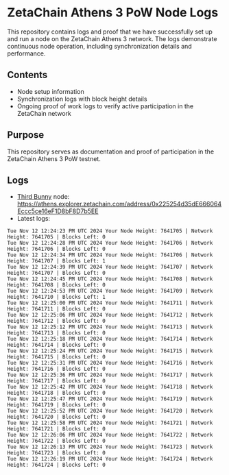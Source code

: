 # ZetaChain Athens 3 PoW Node Logs
This repository contains logs and proof that we have successfully set up and run a node on the ZetaChain Athens 3 network. The logs demonstrate continuous node operation, including synchronization details and performance.

## Contents
- Node setup information
- Synchronization logs with block height details
- Ongoing proof of work logs to verify active participation in the ZetaChain network

## Purpose
This repository serves as documentation and proof of participation in the ZetaChain Athens 3 PoW testnet.

## Logs

- [Third Bunny](https://thirdbunny.xyz/) node: https://athens.explorer.zetachain.com/address/0x225254d35dE666064Eccc5ce16eF1D8bF8D7b5EE
- Latest logs:
```
Tue Nov 12 12:24:23 PM UTC 2024 Your Node Height: 7641705 | Network Height: 7641705 | Blocks Left: 0
Tue Nov 12 12:24:28 PM UTC 2024 Your Node Height: 7641706 | Network Height: 7641706 | Blocks Left: 0
Tue Nov 12 12:24:34 PM UTC 2024 Your Node Height: 7641706 | Network Height: 7641707 | Blocks Left: 1
Tue Nov 12 12:24:39 PM UTC 2024 Your Node Height: 7641707 | Network Height: 7641707 | Blocks Left: 0
Tue Nov 12 12:24:45 PM UTC 2024 Your Node Height: 7641708 | Network Height: 7641708 | Blocks Left: 0
Tue Nov 12 12:24:53 PM UTC 2024 Your Node Height: 7641709 | Network Height: 7641710 | Blocks Left: 1
Tue Nov 12 12:25:00 PM UTC 2024 Your Node Height: 7641711 | Network Height: 7641711 | Blocks Left: 0
Tue Nov 12 12:25:06 PM UTC 2024 Your Node Height: 7641712 | Network Height: 7641712 | Blocks Left: 0
Tue Nov 12 12:25:12 PM UTC 2024 Your Node Height: 7641713 | Network Height: 7641713 | Blocks Left: 0
Tue Nov 12 12:25:18 PM UTC 2024 Your Node Height: 7641714 | Network Height: 7641714 | Blocks Left: 0
Tue Nov 12 12:25:24 PM UTC 2024 Your Node Height: 7641715 | Network Height: 7641715 | Blocks Left: 0
Tue Nov 12 12:25:31 PM UTC 2024 Your Node Height: 7641716 | Network Height: 7641716 | Blocks Left: 0
Tue Nov 12 12:25:36 PM UTC 2024 Your Node Height: 7641717 | Network Height: 7641717 | Blocks Left: 0
Tue Nov 12 12:25:42 PM UTC 2024 Your Node Height: 7641718 | Network Height: 7641718 | Blocks Left: 0
Tue Nov 12 12:25:47 PM UTC 2024 Your Node Height: 7641719 | Network Height: 7641719 | Blocks Left: 0
Tue Nov 12 12:25:52 PM UTC 2024 Your Node Height: 7641720 | Network Height: 7641720 | Blocks Left: 0
Tue Nov 12 12:25:58 PM UTC 2024 Your Node Height: 7641721 | Network Height: 7641721 | Blocks Left: 0
Tue Nov 12 12:26:06 PM UTC 2024 Your Node Height: 7641722 | Network Height: 7641722 | Blocks Left: 0
Tue Nov 12 12:26:13 PM UTC 2024 Your Node Height: 7641723 | Network Height: 7641723 | Blocks Left: 0
Tue Nov 12 12:26:19 PM UTC 2024 Your Node Height: 7641724 | Network Height: 7641724 | Blocks Left: 0
```
